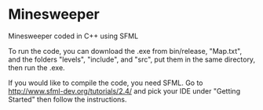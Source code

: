 # Minesweeper

Minesweeper coded in C++ using SFML

To run the code, you can download the .exe from bin/release, "Map.txt", and the folders "levels", "include", and "src", put them in the same directory, then run the .exe.

If you would like to compile the code, you need SFML. Go to http://www.sfml-dev.org/tutorials/2.4/ and pick your IDE under "Getting Started" then follow the instructions.
